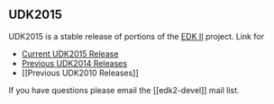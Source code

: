 UDK2015
-------

UDK2015 is a stable release of portions of the [EDK II](http://www.tianocore.org/edk2/) project. Link for

-   [Current UDK2015 Release](http://www.tianocore.org/udk/udk2015/)
-   [Previous UDK2014 Releases](http://www.tianocore.org/udk2014/Archive/)
-   [[Previous UDK2010 Releases]]

If you have questions please email the [[edk2-devel]] mail list.
